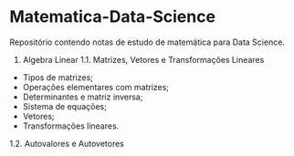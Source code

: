 # Matematica-Data-Science

Repositório contendo notas de estudo de matemática para Data Science. 

1. Algebra Linear
1.1. Matrizes, Vetores e Transformações Lineares
- Tipos de matrizes;
- Operações elementares com matrizes;
- Determinantes e matriz inversa;
- Sistema de equações;
- Vetores;
- Transformações lineares.

1.2. Autovalores e Autovetores


